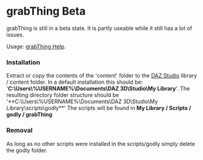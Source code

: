 # grabThing Beta
grabThing is still in a beta state. It is partly useable while it still has a lot of issues.

Usage: [grabThing Help](https://github.com/godly/daz3d-scripts/raw/master/content/documentation/godly/grabThing.html).

### Installation
Extract or copy the contents of the 'content' folder to the [DAZ Studio](https://www.daz3d.com/) library / content folder.
In a default installation this should be: '**C:\Users\\%USERNAME\%\Documents\DAZ 3D\Studio\My Library**'.
The resulting directory folder structure should be '**C:\Users\\%USERNAME\%\Documents\DAZ 3D\Studio\My Library\scripts\godly\**'
The scripts will be found in **My Library / Scripts / godly / grabThing**

### Removal
As long as no other scripts were installed in the scripts/godly simply delete the godly folder.